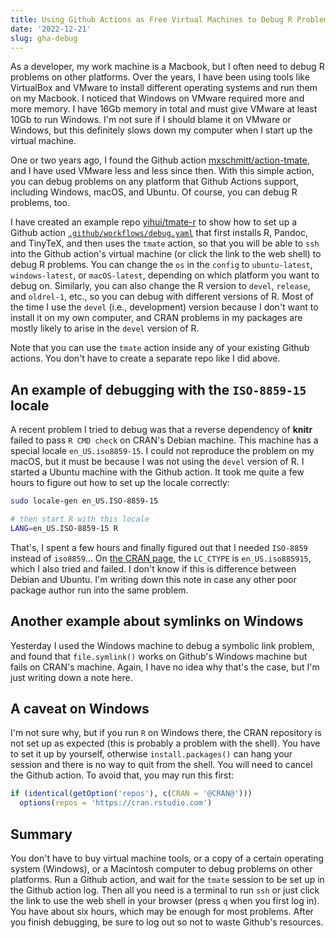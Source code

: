```yaml
---
title: Using Github Actions as Free Virtual Machines to Debug R Problems on Different Platforms
date: '2022-12-21'
slug: gha-debug
---
```


As a developer, my work machine is a Macbook, but I often need to debug R
problems on other platforms. Over the years, I have been using tools like
VirtualBox and VMware to install different operating systems and run them on my
Macbook. I noticed that Windows on VMware required more and more memory. I have
16Gb memory in total and must give VMware at least 10Gb to run Windows. I'm not
sure if I should blame it on VMware or Windows, but this definitely slows down
my computer when I start up the virtual machine.

One or two years ago, I found the Github action
[mxschmitt/action-tmate](https://github.com/mxschmitt/action-tmate), and I have
used VMware less and less since then. With this simple action, you can debug
problems on any platform that Github Actions support, including Windows, macOS,
and Ubuntu. Of course, you can debug R problems, too.

I have created an example repo [yihui/tmate-r](https://github.com/yihui/tmate-r)
to show how to set up a Github action
[`.github/workflows/debug.yaml`](https://github.com/yihui/tmate-r/blob/main/.github/workflows/debug.yaml)
that first installs R, Pandoc, and TinyTeX, and then uses the `tmate` action, so
that you will be able to `ssh` into the Github action's virtual machine (or
click the link to the web shell) to debug R problems. You can change the `os` in
the `config` to `ubuntu-latest`, `windows-latest`, or `macOS-latest`, depending
on which platform you want to debug on. Similarly, you can also change the R
version to `devel`, `release`, and `oldrel-1`, etc., so you can debug with
different versions of R. Most of the time I use the `devel` (i.e., development)
version because I don't want to install it on my own computer, and CRAN problems
in my packages are mostly likely to arise in the `devel` version of R.

Note that you can use the `tmate` action inside any of your existing Github
actions. You don't have to create a separate repo like I did above.

## An example of debugging with the `ISO-8859-15` locale

A recent problem I tried to debug was that a reverse dependency of **knitr**
failed to pass `R CMD check` on CRAN's Debian machine. This machine has a
special locale `en_US.iso8859-15`. I could not reproduce the problem on my
macOS, but it must be because I was not using the `devel` version of R. I
started a Ubuntu machine with the Github action. It took me quite a few hours to
figure out how to set up the locale correctly:

``` bash
sudo locale-gen en_US.ISO-8859-15

# then start R with this locale
LANG=en_US.ISO-8859-15 R
```

That's, I spent a few hours and finally figured out that I needed `ISO-8859`
instead of `iso8859`... On [the CRAN
page](https://cran.r-project.org/web/checks/check_flavors.html), the `LC_CTYPE`
is `en_US.iso885915`, which I also tried and failed. I don't know if this is
difference between Debian and Ubuntu. I'm writing down this note in case any
other poor package author run into the same problem.

## Another example about symlinks on Windows

Yesterday I used the Windows machine to debug a symbolic link problem, and found
that `file.symlink()` works on Github's Windows machine but fails on CRAN's
machine. Again, I have no idea why that's the case, but I'm just writing down a
note here.

## A caveat on Windows

I'm not sure why, but if you run `R` on Windows there, the CRAN repository is
not set up as expected (this is probably a problem with the shell). You have to
set it up by yourself, otherwise `install.packages()` can hang your session and
there is no way to quit from the shell. You will need to cancel the Github
action. To avoid that, you may run this first:

``` r
if (identical(getOption('repos'), c(CRAN = '@CRAN@')))
  options(repos = 'https://cran.rstudio.com')
```

## Summary

You don't have to buy virtual machine tools, or a copy of a certain operating
system (Windows), or a Macintosh computer to debug problems on other platforms.
Run a Github action, and wait for the `tmate` session to be set up in the Github
action log. Then all you need is a terminal to run `ssh` or just click the link
to use the web shell in your browser (press `q` when you first log in). You have
about six hours, which may be enough for most problems. After you finish
debugging, be sure to log out so not to waste Github's resources.
